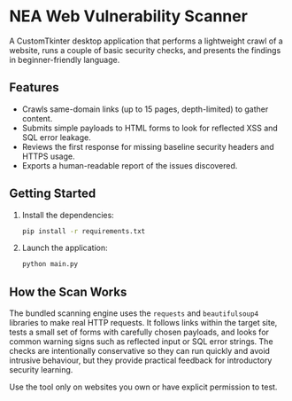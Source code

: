 # NEA Web Vulnerability Scanner

A CustomTkinter desktop application that performs a lightweight crawl of a website, runs a couple of basic security checks, and presents the findings in beginner-friendly language.

## Features

- Crawls same-domain links (up to 15 pages, depth-limited) to gather content.
- Submits simple payloads to HTML forms to look for reflected XSS and SQL error leakage.
- Reviews the first response for missing baseline security headers and HTTPS usage.
- Exports a human-readable report of the issues discovered.

## Getting Started

1. Install the dependencies:
   ```bash
   pip install -r requirements.txt
   ```
2. Launch the application:
   ```bash
   python main.py
   ```

## How the Scan Works

The bundled scanning engine uses the `requests` and `beautifulsoup4` libraries to make real HTTP requests. It follows links within the target site, tests a small set of forms with carefully chosen payloads, and looks for common warning signs such as reflected input or SQL error strings. The checks are intentionally conservative so they can run quickly and avoid intrusive behaviour, but they provide practical feedback for introductory security learning.

Use the tool only on websites you own or have explicit permission to test.
